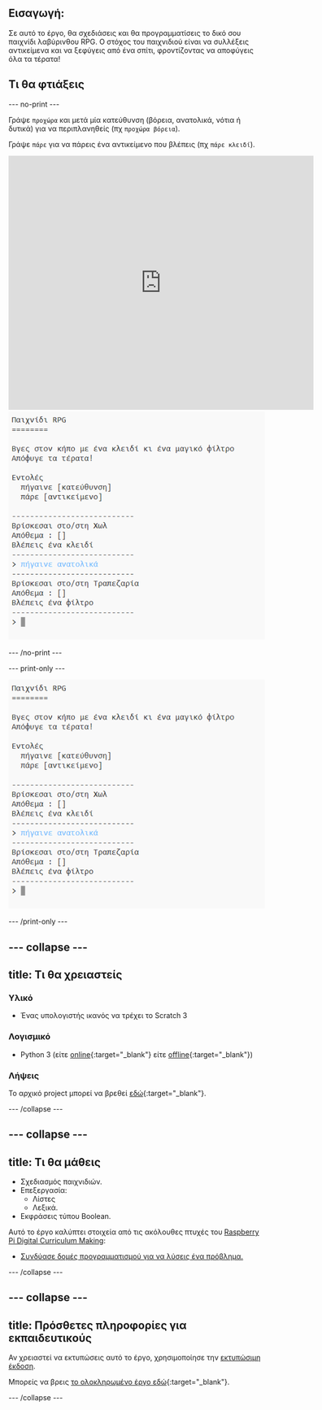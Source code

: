 ## Εισαγωγή:

Σε αυτό το έργο, θα σχεδιάσεις και θα προγραμματίσεις το δικό σου παιχνίδι λαβύρινθου RPG. Ο στόχος του παιχνιδιού είναι να συλλέξεις αντικείμενα και να ξεφύγεις από ένα σπίτι, φροντίζοντας να αποφύγεις όλα τα τέρατα!

## Τι θα φτιάξεις

--- no-print ---

Γράψε `προχώρα` και μετά μία κατεύθυνση (βόρεια, ανατολικά, νότια ή δυτικά) για να περιπλανηθείς (πχ `προχώρα βόρεια`).

Γράψε `πάρε` για να πάρεις ένα αντικείμενο που βλέπεις (πχ `πάρε κλειδί`).

<div class="trinket">
  <iframe src="https://trinket.io/embed/python/3c3427c257?outputOnly=true&start=result" width="600" height="500" frameborder="0" marginwidth="0" marginheight="0" allowfullscreen>
  </iframe>
  <img src="images/rpg-finished.png">
</div>

--- /no-print ---

--- print-only ---

![ολοκληρωμένο έργο](images/rpg-finished.png)

--- /print-only ---

--- collapse ---
---
title: Τι θα χρειαστείς
---
### Υλικό

+ Ένας υπολογιστής ικανός να τρέχει το Scratch 3

### Λογισμικό

+ Python 3 (είτε [online](https://trinket.io/){:target="_blank"} είτε [offline](https://www.python.org/downloads/){:target="_blank"})

### Λήψεις

Το αρχικό project μπορεί να βρεθεί [εδώ](http://rpf.io/p/el-GR/rpg-go){:target="_blank"}.

--- /collapse ---

--- collapse ---
---
title: Τι θα μάθεις
---
+ Σχεδιασμός παιχνιδιών.
+ Επεξεργασία: 
    + Λίστες
    + Λεξικά.
+ Εκφράσεις τύπου Boolean.

Αυτό το έργο καλύπτει στοιχεία από τις ακόλουθες πτυχές του [Raspberry Pi Digital Curriculum Making](http://rpf.io/curriculum):

+ [Συνδύασε δομές προγραμματισμού για να λύσεις ένα πρόβλημα.](https://www.raspberrypi.org/curriculum/programming/builder)

--- /collapse ---

--- collapse ---
---
title: Πρόσθετες πληροφορίες για εκπαιδευτικούς
---
Αν χρειαστεί να εκτυπώσεις αυτό το έργο, χρησιμοποίησε την [εκτυπώσιμη έκδοση](https://projects.raspberrypi.org/el-GR/projects/rpg/print).

Μπορείς να βρεις [το ολοκληρωμένο έργο εδώ](http://rpf.io/p/el-GR/rpg-get){:target="_blank"}.

--- /collapse ---